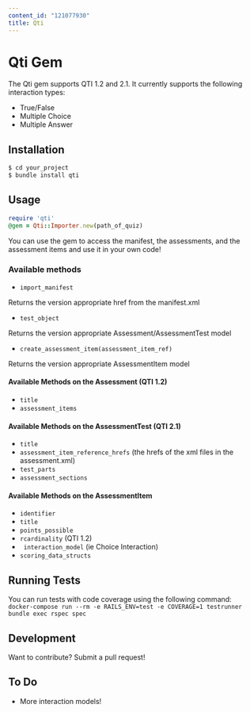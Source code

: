 ```yaml
---
content_id: "121077930"
title: Qti
---
```

# Qti Gem

The Qti gem supports QTI 1.2 and 2.1. It currently supports the following interaction types:

  - True/False
  - Multiple Choice
  - Multiple Answer

## Installation

```sh
$ cd your_project
$ bundle install qti
```

## Usage

```rb
require 'qti'
@gem = Qti::Importer.new(path_of_quiz)
```

You can use the gem to access the manifest, the assessments, and the assessment items and use it in your own code!

### Available methods

   - `import_manifest`

Returns the version appropriate href from the manifest.xml

   - `test_object`

Returns the version appropriate Assessment/AssessmentTest model

  - `create_assessment_item(assessment_item_ref)`

Returns the version appropriate AssessmentItem model

#### Available Methods on the Assessment (QTI 1.2)
  - `title`
  - `assessment_items`

#### Available Methods on the AssessmentTest (QTI 2.1)
  - `title`
  - `assessment_item_reference_hrefs` (the hrefs of the xml files in the assessment.xml)
  - `test_parts`
  - `assessment_sections`

#### Available Methods on the AssessmentItem
  - `identifier`
  - `title`
  - `points_possible`
  - `rcardinality` (QTI 1.2)
  - ` interaction_model` (ie Choice Interaction)
  - `scoring_data_structs`

## Running Tests
You can run tests with code coverage using the following command:
  `docker-compose run --rm -e RAILS_ENV=test -e COVERAGE=1 testrunner bundle exec rspec spec`
  
## Development

Want to contribute? Submit a pull request!

## To Do
  - More interaction models!
